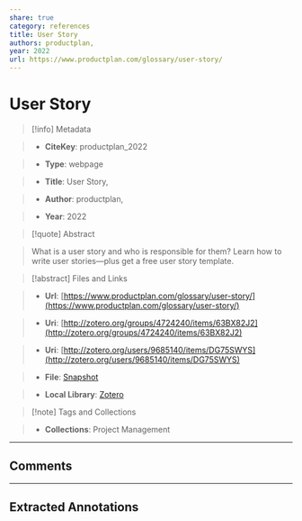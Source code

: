 ```yaml
---  
share: true  
category: references  
title: User Story  
authors: productplan,  
year: 2022  
url: https://www.productplan.com/glossary/user-story/  
---  
```

  
# User Story  
  
> [!info] Metadata  
> - **CiteKey**: productplan_2022  
> - **Type**: webpage  
> - **Title**: User Story,   
> - **Author**: productplan,  
> - **Year**: 2022   
  
> [!quote] Abstract  
> What is a user story and who is responsible for them? Learn how to write user stories—plus get a free user story template.  
  
> [!abstract] Files and Links  
> - **Url**: [https://www.productplan.com/glossary/user-story/](https://www.productplan.com/glossary/user-story/)  
> - **Uri**: [http://zotero.org/groups/4724240/items/63BX82J2](http://zotero.org/groups/4724240/items/63BX82J2)  
> - **Uri**: [http://zotero.org/users/9685140/items/DG75SWYS](http://zotero.org/users/9685140/items/DG75SWYS)  
> - **File**: [Snapshot](file:///Users/jan/Zotero/storage/RXGJPTQF/user-story.html)  
> - **Local Library**: [Zotero]((zotero://select/library/items/DG75SWYS))  
  
> [!note] Tags and Collections  
> - **Collections**: Project Management  
  
----  
  
## Comments  
  
  
  
----  
  
## Extracted Annotations  
  

